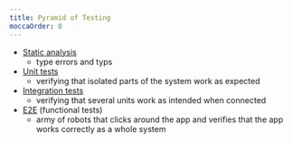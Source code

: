 ```yaml
---
title: Pyramid of Testing
moccaOrder: 0
---
```


- [Static analysis](/Knowledge/JavaScript/testing/static-analysis.md)
  - type errors and typs
- [Unit tests](/Knowledge/JavaScript/testing/configuring-jest/configuring-jest-for-testing-js-applications.md)
  - verifying that isolated parts of the system work as expected
- [Integration tests](/Knowledge/JavaScript/testing/jest/integration-tests-using-rtl.md)
  - verifying that several units work as intended when connected
- [E2E](/Knowledge/JavaScript/testing/cypress/first-cypress-test.md) (functional tests)
  - army of robots that clicks around the app and verifies that the app works correctly as a whole system
